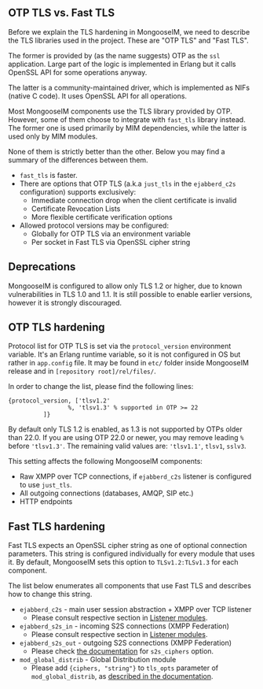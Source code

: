 ## OTP TLS vs. Fast TLS

Before we explain the TLS hardening in MongooseIM, we need to describe the TLS libraries used in the project.
These are "OTP TLS" and "Fast TLS".

The former is provided by (as the name suggests) OTP as the `ssl` application.
Large part of the logic is implemented in Erlang but it calls OpenSSL API for some operations anyway.

The latter is a community-maintained driver, which is implemented as NIFs (native C code).
It uses OpenSSL API for all operations.

Most MongooseIM components use the TLS library provided by OTP.
However, some of them choose to integrate with `fast_tls` library instead.
The former one is used primarily by MIM dependencies, while the latter is used only by MIM modules.

None of them is strictly better than the other.
Below you may find a summary of the differences between them.

* `fast_tls` is faster.
* There are options that OTP TLS (a.k.a `just_tls` in the `ejabberd_c2s` configuration) supports exclusively:
    * Immediate connection drop when the client certificate is invalid
    * Certificate Revocation Lists
    * More flexible certificate verification options
* Allowed protocol versions may be configured:
    * Globally for OTP TLS via an environment variable
    * Per socket in Fast TLS via OpenSSL cipher string

## Deprecations

MongooseIM is configured to allow only TLS 1.2 or higher, due to known vulnerabilities in TLS 1.0 and 1.1.
It is still possible to enable earlier versions, however it is strongly discouraged.

## OTP TLS hardening

Protocol list for OTP TLS is set via the `protocol_version` environment variable.
It's an Erlang runtime variable, so it is not configured in OS but rather in `app.config` file.
It may be found in `etc/` folder inside MongooseIM release and in `[repository root]/rel/files/`.

In order to change the list, please find the following lines:

```
{protocol_version, ['tlsv1.2'
                 %, 'tlsv1.3' % supported in OTP >= 22
          ]}
```

By default only TLS 1.2 is enabled, as 1.3 is not supported by OTPs older than 22.0.
If you are using OTP 22.0 or newer, you may remove leading `%` before `'tlsv1.3'`.
The remaining valid values are: `'tlsv1.1'`, `tlsv1`, `sslv3`.

This setting affects the following MongooseIM components:

* Raw XMPP over TCP connections, if `ejabberd_c2s` listener is configured to use `just_tls`.
* All outgoing connections (databases, AMQP, SIP etc.)
* HTTP endpoints

## Fast TLS hardening

Fast TLS expects an OpenSSL cipher string as one of optional connection parameters.
This string is configured individually for every module that uses it.
By default, MongooseIM sets this option to `TLSv1.2:TLSv1.3` for each component.

The list below enumerates all components that use Fast TLS and describes how to change this string.

* `ejabberd_c2s` - main user session abstraction + XMPP over TCP listener
    * Please consult respective section in [Listener modules](Listener-modules.md#c2s-ciphers).
* `ejabberd_s2s_in` - incoming S2S connections (XMPP Federation)
    * Please consult respective section in [Listener modules](Listener-modules.md#s2s-ciphers).
* `ejabberd_s2s_out` - outgoing S2S connections (XMPP Federation)
    * Please check [the documentation](../Advanced-configuration.md#s2s-ciphers) for `s2s_ciphers` option.
* `mod_global_distrib` - Global Distribution module
    * Please add `{ciphers, "string"}` to `tls_opts` parameter of `mod_global_distrib`, as [described in the documentation](../modules/mod_global_distrib.md#tls_opts).

